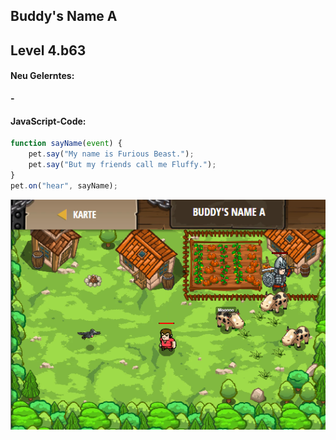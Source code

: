 ## **Buddy's Name A**
## Level 4.b63

#### Neu Gelerntes:
<b>-</b>

[comment]: <> (Was wurde gelernt und wie funktioniert die Technik?)

#### JavaScript-Code:
```js
function sayName(event) {
    pet.say("My name is Furious Beast.");
    pet.say("But my friends call me Fluffy.");
}
pet.on("hear", sayName);
```
![image](lvl4_b63.png)